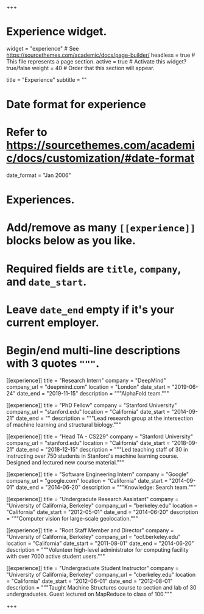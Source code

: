 +++
# Experience widget.
widget = "experience"  # See https://sourcethemes.com/academic/docs/page-builder/
headless = true  # This file represents a page section.
active = true  # Activate this widget? true/false
weight = 40  # Order that this section will appear.

title = "Experience"
subtitle = ""

# Date format for experience
#   Refer to https://sourcethemes.com/academic/docs/customization/#date-format
date_format = "Jan 2006"

# Experiences.
#   Add/remove as many `[[experience]]` blocks below as you like.
#   Required fields are `title`, `company`, and `date_start`.
#   Leave `date_end` empty if it's your current employer.
#   Begin/end multi-line descriptions with 3 quotes `"""`.
[[experience]]
  title = "Research Intern"
  company = "DeepMind"
  company_url = "deepmind.com"
  location = "London"
  date_start = "2019-06-24"
  date_end = "2019-11-15"
  description = """AlphaFold team."""

[[experience]]
  title = "PhD Fellow"
  company = "Stanford University"
  company_url = "stanford.edu"
  location = "California"
  date_start = "2014-09-21"
  date_end = ""
  description = """Lead research group at the
  intersection of machine learning and structural biology."""

[[experience]]
  title = "Head TA - CS229"
  company = "Stanford University"
  company_url = "stanford.edu"
  location = "California"
  date_start = "2018-09-21"
  date_end = "2018-12-15"
  description = """Led teaching staff of 30 in instructing over 750 students in
  Stanford's machine learning course.  Designed and lectured new course
  material."""

[[experience]]
  title = "Software Engineering Intern"
  company = "Google"
  company_url = "google.com"
  location = "California"
  date_start = "2014-09-01"
  date_end = "2014-06-20"
  description = """Knowledge: Search team."""

[[experience]]
  title = "Undergradute Research Assistant"
  company = "University of California, Berkeley"
  company_url = "berkeley.edu"
  location = "California"
  date_start = "2012-05-01"
  date_end = "2014-06-20"
  description = """Computer vision for large-scale geolocation."""

[[experience]]
  title = "Root Staff Member and Director"
  company = "University of California, Berkeley"
  company_url = "ocf.berkeley.edu"
  location = "California"
  date_start = "2011-08-01"
  date_end = "2014-06-20"
  description = """Volunteer high-level administrator for computing facility
  with over 7000 active student users."""

[[experience]]
  title = "Undergraduate Student Instructor"
  company = "University of California, Berkeley"
  company_url = "cberkeley.edu"
  location = "California"
  date_start = "2012-06-01"
  date_end = "2012-08-01"
  description = """Taught Machine Structures course to section and lab of 30
  undergraduates.  Guest lectured on MapReduce to class of 100."""

+++
